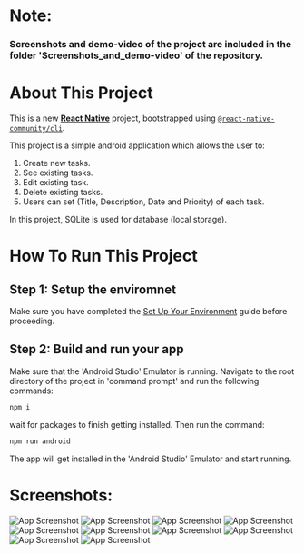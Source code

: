 # Note: 
### Screenshots and demo-video of the project are included in the folder 'Screenshots_and_demo-video' of the repository.

# About This Project
This is a new [**React Native**](https://reactnative.dev) project, bootstrapped using [`@react-native-community/cli`](https://github.com/react-native-community/cli).

This project is a simple android application which allows the user to: 
1) Create new tasks.
2) See existing tasks.
3) Edit existing task.
4) Delete existing tasks.
5) Users can set (Title, Description, Date and Priority) of each task.

In this project, SQLite is used for database (local storage).

# How To Run This Project
## Step 1: Setup the enviromnet
Make sure you have completed the [Set Up Your Environment](https://reactnative.dev/docs/set-up-your-environment) guide before proceeding.

## Step 2: Build and run your app
Make sure that the 'Android Studio' Emulator is running.
Navigate to the root directory of the project in 'command prompt' and run the following commands:

```sh
npm i
```

wait for packages to finish getting installed. Then run the command:

```sh
npm run android
```
The app will get installed in the 'Android Studio' Emulator and start running.

# Screenshots:
![App Screenshot](Screenshots_and_demo-video/01.png)
![App Screenshot](Screenshots_and_demo-video/02.png)
![App Screenshot](Screenshots_and_demo-video/03.png)
![App Screenshot](Screenshots_and_demo-video/04.png)
![App Screenshot](Screenshots_and_demo-video/05.png)
![App Screenshot](Screenshots_and_demo-video/06.png)
![App Screenshot](Screenshots_and_demo-video/07.png)
![App Screenshot](Screenshots_and_demo-video/08.png)
![App Screenshot](Screenshots_and_demo-video/09.png)
![App Screenshot](Screenshots_and_demo-video/10.png)
